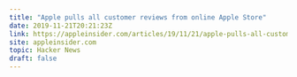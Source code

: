 ```yaml
---
title: "Apple pulls all customer reviews from online Apple Store"
date: 2019-11-21T20:21:23Z
link: https://appleinsider.com/articles/19/11/21/apple-pulls-all-customer-reviews-from-online-apple-store?utm_medium=RSS&utm_source=hune
site: appleinsider.com
topic: Hacker News
draft: false
---
```

